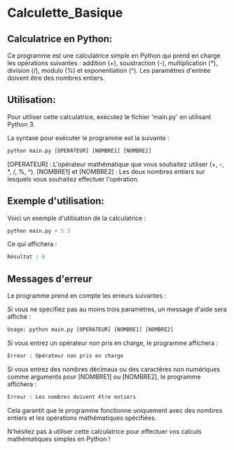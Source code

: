 # Calculette_Basique

## Calculatrice en Python:

Ce programme est une calculatrice simple en Python qui prend en charge les opérations suivantes : addition (+), soustraction (-), multiplication (*), division (/), modulo (%) et exponentiation (^). Les paramètres d'entrée doivent être des nombres entiers.

## Utilisation:

Pour utiliser cette calculatrice, exécutez le fichier 'main.py' en utilisant Python 3.

La syntaxe pour exécuter le programme est la suivante :

```PYTHON
python main.py [OPERATEUR] [NOMBRE1] [NOMBRE2]
```

[OPERATEUR] : L'opérateur mathématique que vous souhaitez utiliser (+, -, *, /, %, ^).
[NOMBRE1] et [NOMBRE2] : Les deux nombres entiers sur lesquels vous souhaitez effectuer l'opération.

## Exemple d'utilisation:

Voici un exemple d'utilisation de la calculatrice :

```python 
python main.py + 5 3
```

Ce qui affichera :

```python
Résultat : 8
```

## Messages d'erreur
Le programme prend en compte les erreurs suivantes :

Si vous ne spécifiez pas au moins trois paramètres, un message d'aide sera affiché :

```python
Usage: python main.py [OPERATEUR] [NOMBRE1] [NOMBRE2]
```

Si vous entrez un opérateur non pris en charge, le programme affichera :


```python
Erreur : Opérateur non pris en charge
```

Si vous entrez des nombres décimaux ou des caractères non numériques comme arguments pour [NOMBRE1] ou [NOMBRE2], le programme affichera :

```python
Erreur : Les nombres doivent être entiers
```

Cela garantit que le programme fonctionne uniquement avec des nombres entiers et les opérations mathématiques spécifiées.

N'hésitez pas à utiliser cette calculatrice pour effectuer vos calculs mathématiques simples en Python !
